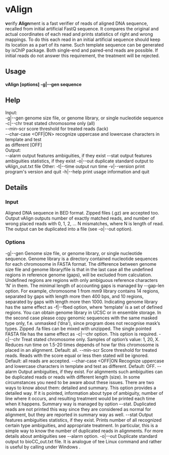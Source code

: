 # vAlign
<b>v</b>erify <b>Align</b>ment is a fast verifier of reads of aligned DNA sequence, recalled from initial artificial FastQ sequence. It compares the original and actual coordinates of each read and prints statistics of right and wrong mappings.
To do this each read in an initial artificial sequence should keep its location as a part of its name. Such template sequence can be generated by isChIP package. Both single-end and paired-end reads are possible. If initial reads do not answer this requirement, the treatment will be rejected.

## Usage
#### vAlign [options] -g|--gen <name> sequence

## Help
Input:<br>
  -g|--gen <name>       genome size file, or genome library, or single nucleotide sequence<br>
  -c|--chr <chars>      treat stated chromosome only (all)<br>
  --min-scr <int>       score threshold for treated reads (lack)<br>
  --char-case <OFF|ON>  recognize uppercase and lowercase characters in template and test<br>
                        as different [OFF]<br>
Output:<br>
  --alarm               output features ambiguities, if they exist
  --stat                output features ambiguities statistics, if they exist
  -o|--out              duplicate standard output to vAlign_out.txt file
Other:
  -t|--time             output run time
  -v|--version          print program's version and quit
  -h|--help             print usage information and quit

## Details

### Input
Aligned DNA sequence in BED format. 
Zipped files (.gz) are accepted too.
Output
vAlign outputs number of exactly matched reads, and number of wrong placed reads with 0, 1, 2, … N mismatches, where N is length of read.
The output can be duplicated into a file (see -o|--out option).

### Options
-g|--gen <file>
Genome size file, or genome library, or single nucleotide sequence. 
Genome library is a directory contained nucleotide sequences for each chromosome in FASTA format.
The difference between genome size file and genome library/file is that in the last case all the undefined regions in reference genome (gaps), will be excluded from calculation. 
Undefined regions are regions with only ambiguous reference characters ‘N’ in them.
The minimal length of accounting gaps is managed by --gap-len option.
For example, chromosome 1 from mm9 library contains 14 regions, separated by gaps with length more then 400 bps, and 10 regions, separated by gaps with length more then 1000.
Indicating genome library has the same effect as -f|--fbed option, where ‘template’ is a set of defined regions.
You can obtain genome library in UCSC or in ensemble storage. In the second case please copy genomic sequences with the same masked type only, f.e. unmasked (‘dna'), since program does not recognise mask’s types.
Zipped .fa files can be mixed with unzipped.
The single pointed FASTA file has the same effect as -c|--chr option.
This option is required.
-c|--chr <chars>
Treat stated chromosome only. Samples of option’s value: 1, 20, X.
Reduces run time on 1.5-20 times depends of how far this chromosome is placed in an alignment. 
Default: all.
--min-scr <int>
Score threshold for treated reads. Reads with the score equal or less then stated will be ignored.
Default: all reads are accepted.
--char-case <OFF|ON
Recognize uppercase and lowercase characters in template and test as different.
Default: OFF.
--alarm
Output ambiguities, if they exist.
For alignments such ambiguities can be duplicated reads or reads with different length (size).
In some circumstances you need to be aware about these issues. There are two ways to know about them: detailed and summary.
This option provides a detailed way. If it is pointed, information about type of ambiguity, number of line where it occurs, and resulting treatment would be printed each time when it happens.
Summary way is managed by option –-stat.
Duplicated reads are not printed this way since they are considered as normal for alignment, but they are reported in summary way as well.
--stat
Output features ambiguities statistics, if they exist. Prints number of all recognized certain type ambiguities, and appropriate treatment.
In particular, this is a simple way to know the number of duplicated reads in alignments.
For more details about ambiguities see --alarm option.
-o|--out
Duplicate standard output to bioCC_out.txt file. It is analogue of tee Linux command and rather is useful by calling under Windows .

